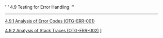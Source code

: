 ''' 4.9 Testing for Error Handling '''

------------------------------------------------------------------------

[4.9.1 Analysis of Error Codes (OTG-ERR-001)](4.9.1%20Testing%20for%20Error%20Code%20(OTG-ERR-001).md)

[4.9.2 Analysis of Stack Traces (OTG-ERR-002)](4.9.2%20Testing%20for%20Stack%20Traces%20(OTG-ERR-002).md) \]
